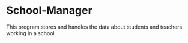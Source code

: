 # School-Manager
This program stores and handles the data about students and teachers working in a school
